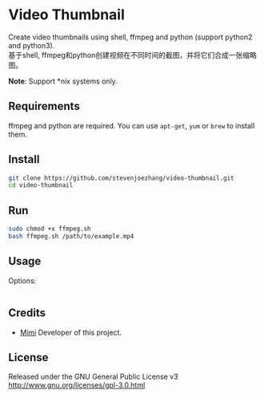# Video Thumbnail
Create video thumbnails using shell, ffmpeg and python (support python2 and python3).  
基于shell, ffmpeg和python创建视频在不同时间的截图，并将它们合成一张缩略图。

**Note**: Support \*nix systems only.
## Requirements
ffmpeg and python are required. You can use `apt-get`, `yum` or `brew` to install them.

## Install
```bash
git clone https://github.com/stevenjoezhang/video-thumbnail.git
cd video-thumbnail
```

## Run
```bash
sudo chmod +x ffmpeg.sh
bash ffmpeg.sh /path/to/example.mp4
```

## Usage
Options:
```bash

```

## Credits
* [Mimi](http://zsq.im) Developer of this project.

## License
Released under the GNU General Public License v3  
http://www.gnu.org/licenses/gpl-3.0.html

